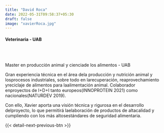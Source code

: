 ```yaml
---
title: "David Roca"
date: 2022-05-31T09:58:37+05:30
draft: false
image: "xavierRoca.jpg"
---
```


<h4>Veterinaria - UAB</h4><br><br>

Master en producción animal y cienciade los alimentos - UAB

Gran experiencia técnica en el área dela producción y nutrición animal y losprocesos industriales, sobre todo en larecuperación, reaprovechamiento yreciclaje de alimentos para laalimentación animal. Colaborador enproyectos de I+D+I tanto europeos(INNOPROTEIN 2021) como nacionales(NATURDEV 2019).

Con ello, Xavier aporta una visión técnica y rigurosa en el desarrollo delproyecto, lo que permitirá laelaboración de productos de altacalidad y cumpliendo con los más altosestándares de seguridad alimentaria.

{{< detail-next-previous-btn >}}